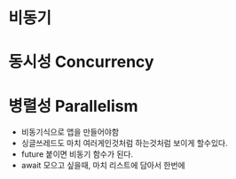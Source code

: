 # 비동기
# 동시성 Concurrency
# 병렬성 Parallelism

- 비동기식으로 앱을 만들어야함
- 싱글쓰레드도 마치 여러게인것처럼 하는것처럼 보이게 할수있다.
- future 붙이면 비동기 함수가 된다.
- await 모으고 싶을때, 마치 리스트에 담아서 한번에 

